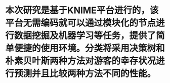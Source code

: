 # 本次研究是基于KNIME平台进行的，该平台无需编码就可以通过模块化的节点进行数据挖掘及机器学习等任务，提供了简单便捷的使用环境。分类将采用决策树和朴素贝叶斯两种方法对游客的幸存状况进行预测并且比较两种方法不同的性能。
